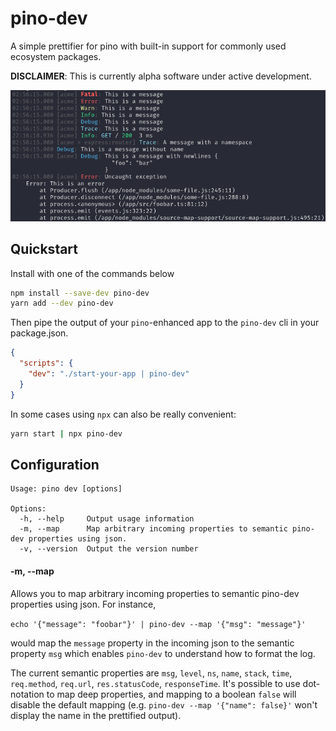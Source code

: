 # pino-dev

A simple prettifier for pino with built-in support for commonly used ecosystem packages.

**DISCLAIMER**: This is currently alpha software under active development.

![Screenshot](https://github.com/dnjstrom/pino-dev/blob/main/screenshot.png?raw=true)

## Quickstart

Install with one of the commands below
```bash
npm install --save-dev pino-dev
yarn add --dev pino-dev
```

Then pipe the output of your `pino`-enhanced app to the `pino-dev` cli in your package.json.
```json
{
  "scripts": {
    "dev": "./start-your-app | pino-dev"  
  } 
}
```

In some cases using `npx` can also be really convenient:

```bash
yarn start | npx pino-dev
``` 

## Configuration

```
Usage: pino dev [options] 

Options:
  -h, --help     Output usage information
  -m, --map      Map arbitrary incoming properties to semantic pino-dev properties using json.
  -v, --version  Output the version number
```

#### -m, --map

Allows you to map arbitrary incoming properties to semantic pino-dev properties using json. For instance,

```echo '{"message": "foobar"}' | pino-dev --map '{"msg": "message"}'```

would map the `message` property in the incoming json to the semantic property `msg` which enables `pino-dev` to understand how to format the log. 

The current semantic properties are `msg`, `level`, `ns`, `name`, `stack`, `time`, `req.method`, `req.url`, `res.statusCode`, `responseTime`. It's possible to use dot-notation to map deep properties, and mapping to a boolean `false` will disable the default mapping (e.g. `pino-dev --map '{"name": false}'` won't display the name in the prettified output).

 